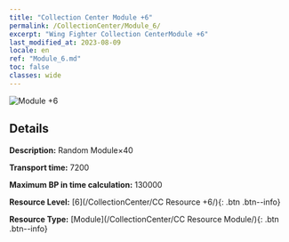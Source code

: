 ```yaml
---
title: "Collection Center Module +6"
permalink: /CollectionCenter/Module_6/
excerpt: "Wing Fighter Collection CenterModule +6"
last_modified_at: 2023-08-09
locale: en
ref: "Module_6.md"
toc: false
classes: wide
---
```



![Module +6](/images/cc/CC_Module_5.png)

## Details

  **Description:** Random Module×40

  **Transport time:** 7200

  **Maximum BP in time calculation:** 130000

  **Resource Level:** [6](/CollectionCenter/CC Resource +6/){: .btn .btn--info}

  **Resource Type:** [Module](/CollectionCenter/CC Resource Module/){: .btn .btn--info}

